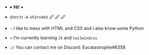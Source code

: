 - `☛` **Hi!** `☚`

- `@3nt3r-A-U53rn4m3` 🖉 🖉 🖉

- `✧` I like to mess with HTML and CSS and I also know some Python
- `✎` I’m currently learning `JS` and `tailwindcss`
- `🖃` You can contact me on Discord: Eucatastrophe#6358
